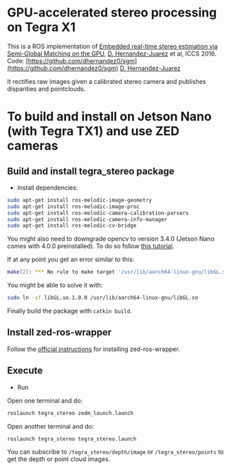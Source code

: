 
# GPU-accelerated stereo processing on Tegra X1

This is a ROS implementation of [Embedded real-time stereo estimation via Semi-Global Matching on the GPU](http://www.sciencedirect.com/science/article/pii/S1877050916306561), [D. Hernandez-Juarez](http://www.cvc.uab.es/people/dhernandez/) et al, ICCS 2016.
Code: [https://github.com/dhernandez0/sgm](https://github.com/dhernandez0/sgm)
[D. Hernandez-Juarez](http://www.cvc.uab.es/people/dhernandez/)

It rectifies raw images given a calibrated stereo camera and publishes disparities and pointclouds.

# To build and install on Jetson Nano (with Tegra TX1) and use ZED cameras

## Build and install tegra_stereo package

- Install dependencies:

```bash
sudo apt-get install ros-melodic-image-geometry
sudo apt-get install ros-melodic-image-proc
sudo apt-get install ros-melodic-camera-calibration-parsers
sudo apt-get install ros-melodic-camera-info-manager
sudo apt-get install ros-melodic-cv-bridge
```

You might also need to downgrade opencv to version 3.4.0 (Jetson Nano comes with 4.0.0 preinstalled). To do so follow [this tutorial](https://jkjung-avt.github.io/opencv-on-nano/).

If at any point you get an error similar to this:

```bash
make[2]: *** No rule to make target '/usr/lib/aarch64-linux-gnu/libGL.so', needed by 'lib/libopencv_cudev.so.3.4.6'. Stop.
```

You might be able to solve it with:

```bash
sudo ln -sf libGL.so.1.0.0 /usr/lib/aarch64-linux-gnu/libGL.so
```

Finally build the package with `catkin build`.

## Install zed-ros-wrapper

Follow the [official instructions](https://www.stereolabs.com/docs/ros/) for installing zed-ros-wrapper.

## Execute

- Run

Open one terminal and do:

```bash
roslaunch tegra_stereo zedm_launch.launch
```

Open another terminal and do:
```bash
roslaunch tegra_stereo tegra_stereo.launch
```

You can subscribe to `/tegra_stereo/depth/image` or `/tegra_stereo/points` to get the depth or point cloud images.


